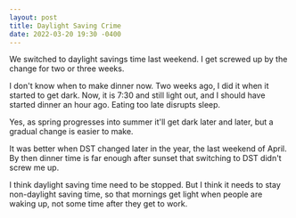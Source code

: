 ```yaml
---
layout: post
title: Daylight Saving Crime
date: 2022-03-20 19:30 -0400
---
```

We switched to daylight savings time last weekend. I get screwed up by the change
for two or three weeks.

I don't know when to make dinner now.  Two weeks ago, I did it when it started to get
dark.  Now, it is 7:30 and still light out, and I should have started dinner an hour
ago.  Eating too late disrupts sleep.

Yes, as spring progresses into summer it'll get dark later and later, but a gradual
change is easier to make.

It was better when DST changed later in the year, the last weekend of April.  By
then dinner time is far enough after sunset that switching to DST didn't
screw me up.

I think daylight saving time need to be stopped.  But I think it needs to stay
non-daylight saving time, so that mornings get light when people are waking up,
not some time after they get to work.

